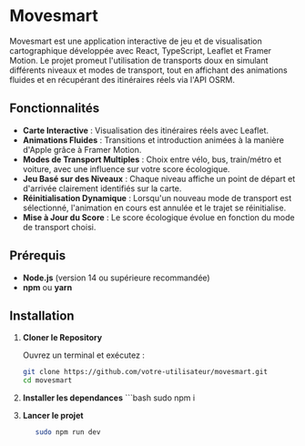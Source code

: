 # Movesmart

Movesmart est une application interactive de jeu et de visualisation cartographique développée avec React, TypeScript, Leaflet et Framer Motion. Le projet promeut l'utilisation de transports doux en simulant différents niveaux et modes de transport, tout en affichant des animations fluides et en récupérant des itinéraires réels via l'API OSRM.

## Fonctionnalités

- **Carte Interactive** : Visualisation des itinéraires réels avec Leaflet.
- **Animations Fluides** : Transitions et introduction animées à la manière d'Apple grâce à Framer Motion.
- **Modes de Transport Multiples** : Choix entre vélo, bus, train/métro et voiture, avec une influence sur votre score écologique.
- **Jeu Basé sur des Niveaux** : Chaque niveau affiche un point de départ et d'arrivée clairement identifiés sur la carte.
- **Réinitialisation Dynamique** : Lorsqu'un nouveau mode de transport est sélectionné, l'animation en cours est annulée et le trajet se réinitialise.
- **Mise à Jour du Score** : Le score écologique évolue en fonction du mode de transport choisi.

## Prérequis

- **Node.js** (version 14 ou supérieure recommandée)
- **npm** ou **yarn**

## Installation

1. **Cloner le Repository**

   Ouvrez un terminal et exécutez :
   ```bash
   git clone https://github.com/votre-utilisateur/movesmart.git
   cd movesmart

2. **Installer les dependances**
       ```bash
       sudo npm i 

3. **Lancer le projet**
    ```bash
       sudo npm run dev
